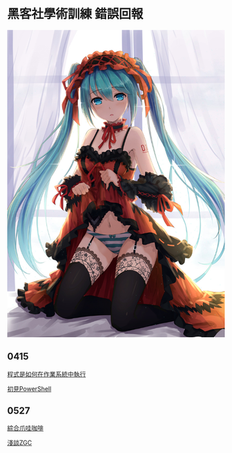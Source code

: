 # 黑客社學術訓練 錯誤回報

![](MyWaifu.jpg)

## 0415

[程式是如何在作業系統中執行](https://hackmd.io/@mikucat/HowToExecuteProgram)

[初見PowerShell](https://hackmd.io/@mikucat/OhMyPowerShell)

## 0527

[綜合爪哇咖啡](https://hackmd.io/@mikucat/MiscJavaCafe)

[淺談ZGC](https://hackmd.io/@mikucat/ZGC)